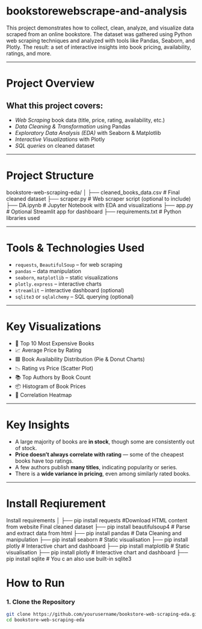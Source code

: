 # bookstorewebscrape-and-analysis

This project demonstrates how to collect, clean, analyze, and visualize data scraped from an online bookstore. The dataset was gathered using Python web scraping techniques and analyzed with tools like Pandas, Seaborn, and Plotly. The result: a set of interactive insights into book pricing, availability, ratings, and more.

---

# Project Overview

## What this project covers:
- *Web Scraping* book data (title, price, rating, availability, etc.)
- *Data Cleaning & Transformation* using Pandas
- *Exploratory Data Analysis (EDA)* with Seaborn & Matplotlib
- *Interactive Visualizations* with Plotly
- *SQL queries* on cleaned dataset

---

#  Project Structure

bookstore-web-scraping-eda/
│
├── cleaned_books_data.csv # Final cleaned dataset
├── scraper.py # Web scraper script (optional to include)
├── DA.ipynb # Jupyter Notebook with EDA and visualizations
├── app.py # Optional Streamlit app for dashboard
├── requirements.txt # Python libraries used


---

# Tools & Technologies Used

- `requests`, `BeautifulSoup` – for web scraping
- `pandas` – data manipulation
- `seaborn`, `matplotlib` – static visualizations
- `plotly.express` – interactive charts
- `streamlit` – interactive dashboard (optional)
- `sqlite3` or `sqlalchemy` – SQL querying (optional)

---

#  Key Visualizations

- 📌 Top 10 Most Expensive Books
- 📈 Average Price by Rating
- 🟩 Book Availability Distribution (Pie & Donut Charts)
- 📉 Rating vs Price (Scatter Plot)
- 📚 Top Authors by Book Count
- 📦 Histogram of Book Prices
- 🧠 Correlation Heatmap

---

# Key Insights

- A large majority of books are **in stock**, though some are consistently out of stock.
- **Price doesn’t always correlate with rating** — some of the cheapest books have top ratings.
- A few authors publish **many titles**, indicating popularity or series.
- There is a **wide variance in pricing**, even among similarly rated books.

---

# Install Reqiurement 

Install requirements
│
├── pip install requests #Download HTML content from website Final cleaned dataset
├── pip install beautifulsoup4 # Parse and extract data from html
├── pip install pandas # Data Cleaning and manipulation
├── pip install seaborn # Static visualisation
├── pip install plotly # Interactive chart and dashboard
├── pip install matplotlib # Static visualisation
├── pip install plotly # Interactive chart and dashboard
├── pip install sqlite # You c an also use built-in sqlite3

# How to Run
### 1. Clone the Repository
```bash
git clone https://github.com/yourusername/bookstore-web-scraping-eda.git
cd bookstore-web-scraping-eda

